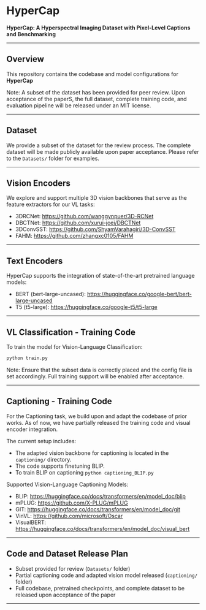 # HyperCap

**HyperCap: A Hyperspectral Imaging Dataset with Pixel-Level Captions and Benchmarking**

---

## Overview

This repository contains the codebase and model configurations for **HyperCap**

Note: A subset of the dataset has been provided for peer review. Upon acceptance of the paperS, the full dataset, complete training code, and evaluation pipeline will be released under an MIT license.

---

## Dataset

We provide a subset of the dataset for the review process. The complete dataset will be made publicly available upon paper acceptance. Please refer to the `Datasets/` folder for examples.

---

## Vision Encoders

We explore and support multiple 3D vision backbones that serve as the feature extractors for our VL tasks:

- 3DRCNet: https://github.com/wanggynpuer/3D-RCNet
- DBCTNet: https://github.com/xurui-joei/DBCTNet
- 3DConvSST: https://github.com/ShyamVarahagiri/3D-ConvSST
- FAHM: https://github.com/zhangxc0105/FAHM

---

## Text Encoders

HyperCap supports the integration of state-of-the-art pretrained language models:

- BERT (bert-large-uncased): https://huggingface.co/google-bert/bert-large-uncased
- T5 (t5-large): https://huggingface.co/google-t5/t5-large

---

## VL Classification - Training Code

To train the model for Vision-Language Classification:

```bash
python train.py
```

Note: Ensure that the subset data is correctly placed and the config file is set accordingly. Full training support will be enabled after acceptance.

---

## Captioning - Training Code

For the Captioning task, we build upon and adapt the codebase of prior works. As of now, we have partially released the training code and visual encoder integration.

The current setup includes:

- The adapted vision backbone for captioning is located in the `captioning/` directory.
- The code supports finetuning BLIP.
- To train BLIP on captioning `python captioning_BLIP.py`

Supported Vision-Language Captioning Models:

- BLIP: https://huggingface.co/docs/transformers/en/model_doc/blip
- mPLUG: https://github.com/X-PLUG/mPLUG
- GIT: https://huggingface.co/docs/transformers/en/model_doc/git
- VinVL: https://github.com/microsoft/Oscar
- VisualBERT: https://huggingface.co/docs/transformers/en/model_doc/visual_bert

---

## Code and Dataset Release Plan

- Subset provided for review (`Datasets/` folder)
- Partial captioning code and adapted vision model released (`captioning/` folder)
- Full codebase, pretrained checkpoints, and complete dataset to be released upon acceptance of the paper

---
